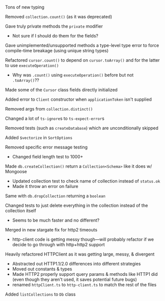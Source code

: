 Tons of new typing

Removed `collection.count()` (as it was deprecated)

Gave truly private methods the `private` modifier
- Not sure if I should do them for the fields?

Gave unimplemented/unsupported methods a type-level type error to force compile-time breakage (using unique string types)

Refactored `cursor.count()` to depend on `cursor.toArray()` and for the latter to use `executeOperation()`
- Why was `.count()` using `executeOperation()` before but not `.toArray()`??

Made some of the `Cursor` class fields directly initialized

Added error to `Client` constructor when `applicationToken` isn't supplied

Removed args from `collection.distinct()`

Changed a lot of `ts-ignore`s to `ts-expect-error`s

Removed tests (such as `createDatabase`) which are unconditionally skipped

Added `$vectorize` in `SortOptions`

Removed specific error message testing
- Changed field length test to 1000+

Made `db.createCollection()` return a `Collection<Schema>` like it does w/ Mongoose
- Updated collection test to check name of collection instead of `status.ok`
- Made it throw an error on failure

Same with `db.dropCollection` returning a `boolean`

Changed tests to just delete everything in the collection instead of the collection itself
- Seems to be much faster and no different?

Merged in new stargate fix for http2 timeouts
- http-client code is getting messy though—will probably refactor if we decide to go through with http+http2 support

Heavily refactored HTTPClient as it was getting large, messy, & divergent
- Abstracted out HTTP1.1/2.0 differences into different strategies
- Moved out constants & types
- Made HTTP2 properly support query params & methods like HTTP1 did (even though they aren't used, it saves potential future bugs)
- renamed `httpClient.ts` to `http-client.ts` to match the rest of the files

Added `listCollections` to `Db` class

